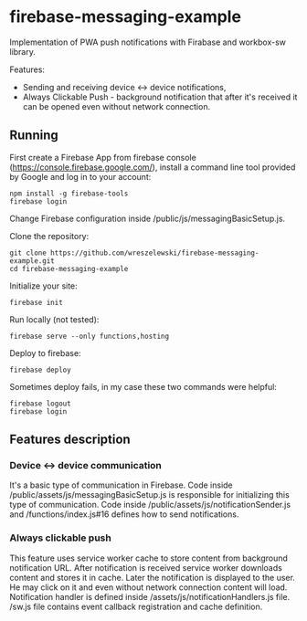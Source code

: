 # firebase-messaging-example
Implementation of PWA push notifications with Firabase and workbox-sw library.

Features:
* Sending and receiving device <-> device notifications,
* Always Clickable Push - background notification that after it's received it can be opened even without network connection.

## Running

First create a Firebase App from firebase console (https://console.firebase.google.com/), install a command line tool provided by Google and log in to your account:
```
npm install -g firebase-tools
firebase login
```
Change Firebase configuration inside /public/js/messagingBasicSetup.js.

Clone the repository:
```
git clone https://github.com/wreszelewski/firebase-messaging-example.git
cd firebase-messaging-example
```

Initialize your site:
```
firebase init
```

Run locally (not tested):
```
firebase serve --only functions,hosting
```

Deploy to firebase:
```
firebase deploy
```
Sometimes deploy fails, in my case these two commands were helpful:
```
firebase logout
firebase login
```

## Features description
### Device <-> device communication
It's a basic type of communication in Firebase. Code inside /public/assets/js/messagingBasicSetup.js is responsible for initializing this type of communication.
Code inside /public/assets/js/notificationSender.js and /functions/index.js#16 defines how to send notifications.

### Always clickable push
This feature uses service worker cache to store content from background notification URL. After notification is received service worker downloads content and stores it in cache.
Later the notification is displayed to the user. He may click on it and even without network connection content will load. 
Notification handler is defined inside /assets/js/notificationHandlers.js file. /sw.js file contains event callback registration and cache definition.
